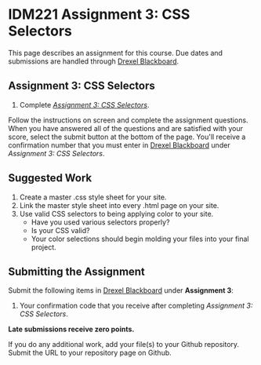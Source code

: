 # IDM221 Assignment 3: CSS Selectors

This page describes an assignment for this course. Due dates and submissions are handled through [Drexel Blackboard](https://learn.dcollege.net/).

## Assignment 3: CSS Selectors

1. Complete [_Assignment 3: CSS Selectors_](http://digm.drexel.edu/crs/IDM221/assignments/screens/assessment_intro.php?assignment=3).

Follow the instructions on screen and complete the assignment questions. When you have answered all of the questions and are satisfied with your score, select the submit button at the bottom of the page. You'll receive a confirmation number that you must enter in [Drexel Blackboard](https://learn.dcollege.net/) under _Assignment 3: CSS Selectors_.

## Suggested Work

1. Create a master .css style sheet for your site.
1. Link the master style sheet into every .html page on your site.
1. Use valid CSS selectors to being applying color to your site.
    - Have you used various selectors properly?
    - Is your CSS valid?
    - Your color selections should begin molding your files into your final project.

## Submitting the Assignment

Submit the following items in [Drexel Blackboard](https://learn.dcollege.net/) under **Assignment 3**:

1. Your confirmation code that you receive after completing _Assignment 3: CSS Selectors_.

**Late submissions receive zero points.**

If you do any additional work, add your file(s) to your Github repository. Submit the URL to your repository page on Github.
